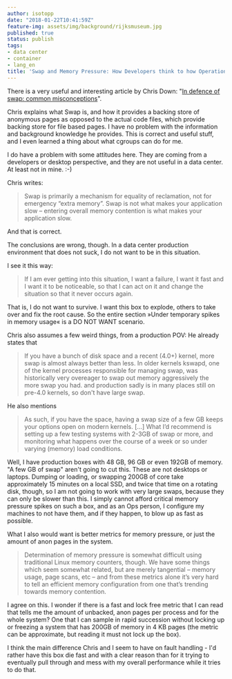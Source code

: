 ```yaml
---
author: isotopp
date: "2018-01-22T10:41:59Z"
feature-img: assets/img/background/rijksmuseum.jpg
published: true
status: publish
tags:
- data center
- container
- lang_en
title: 'Swap and Memory Pressure: How Developers think to how Operations people think'
---
```

There is a very useful and interesting article by Chris Down: 
"[In defence of swap: common misconceptions](https://chrisdown.name/2018/01/02/in-defence-of-swap.html)".

Chris explains what Swap is, and how it provides a backing store of
anonymous pages as opposed to the actual code files, which provide backing
store for file based pages. I have no problem with the information and
background knowledge he provides. This is correct and useful stuff, and I
even learned a thing about what cgroups can do for me.

I do have a problem with some attitudes here. They are coming from a
developers or desktop perspective, and they are not useful in a data center.
At least not in mine. :-) 

Chris writes:

> Swap is primarily a mechanism for equality of reclamation, not for
> emergency “extra memory”. Swap is not what makes your application slow –
> entering overall memory contention is what makes your application slow.

And that is correct.

The conclusions are wrong, though. In a data center production environment
that does not suck, I do not want to be in this situation. 

I see it this way:
> If I am ever getting into this situation, I want a failure, I want it fast
> and I want it to be noticeable, so that I can act on it and change the
> situation so that it never occurs again.

That is, I do not want to survive. I want this box to explode, others to
take over and fix the root cause. So the entire section »Under temporary
spikes in memory usage« is a DO NOT WANT scenario.

Chris also assumes a few weird things, from a production POV: He already
states that 
> If you have a bunch of disk space and a recent (4.0+) kernel, more swap is
> almost always better than less. In older kernels kswapd, one of the kernel
> processes responsible for managing swap, was historically very overeager
> to swap out memory aggressively the more swap you had.
and production sadly is in many places still on pre-4.0 kernels, so don't
have large swap.

He also mentions 
> As such, if you have the space, having a swap size of a few GB keeps your
> options open on modern kernels. […] What I’d recommend is setting up a few
> testing systems with 2-3GB of swap or more, and monitoring what happens
> over the course of a week or so under varying (memory) load conditions.

Well, I have production boxes with 48 GB, 96 GB or even 192GB of memory. "A
few GB of swap" aren't going to cut this. These are not desktops or laptops.
Dumping or loading, or swapping 200GB of core take approximately 15 minutes
on a local SSD, and twice that time on a rotating disk, though, so I am not
going to work with very large swaps, because they can only be slower than
this. I simply cannot afford critical memory pressure spikes on such a box,
and as an Ops person, I configure my machines to not have them, and if they
happen, to blow up as fast as possible.

What I also would want is better metrics for memory pressure, or just the
amount of anon pages in the system. 

> Determination of memory pressure is somewhat difficult using traditional
> Linux memory counters, though. We have some things which seem somewhat
> related, but are merely tangential – memory usage, page scans, etc – and
> from these metrics alone it’s very hard to tell an efficient memory
> configuration from one that’s trending towards memory contention.

I agree on this. I wonder if there is a fast and lock free metric that I can
read that tells me the amount of unbacked, anon pages per process and for
the whole system? One that I can sample in rapid succession without locking
up or freezing a system that has 200GB of memory in 4 KB pages (the metric
can be approximate, but reading it must not lock up the box).

I think the main difference Chris and I seem to have on fault handling - I'd
rather have this box die fast and with a clear reason than for it trying to
eventually pull through and mess with my overall performance while it tries
to do that.
